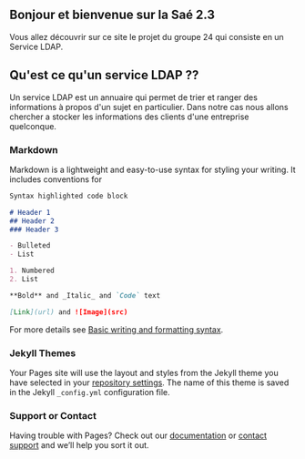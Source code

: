 ## Bonjour et bienvenue sur la Saé 2.3

Vous allez découvrir sur ce site le projet du groupe 24 qui consiste en un Service LDAP.

## Qu'est ce qu'un service LDAP ??

Un service LDAP est un annuaire qui permet de trier et ranger des informations à propos d'un sujet en particulier. 
Dans notre cas nous allons chercher a stocker les informations des clients d'une entreprise quelconque.

### Markdown

Markdown is a lightweight and easy-to-use syntax for styling your writing. It includes conventions for

```markdown
Syntax highlighted code block

# Header 1
## Header 2
### Header 3

- Bulleted
- List

1. Numbered
2. List

**Bold** and _Italic_ and `Code` text

[Link](url) and ![Image](src)
```

For more details see [Basic writing and formatting syntax](https://docs.github.com/en/github/writing-on-github/getting-started-with-writing-and-formatting-on-github/basic-writing-and-formatting-syntax).

### Jekyll Themes

Your Pages site will use the layout and styles from the Jekyll theme you have selected in your [repository settings](https://github.com/RazmoLeRat/docker-sae203/settings/pages). The name of this theme is saved in the Jekyll `_config.yml` configuration file.

### Support or Contact

Having trouble with Pages? Check out our [documentation](https://docs.github.com/categories/github-pages-basics/) or [contact support](https://support.github.com/contact) and we’ll help you sort it out.
